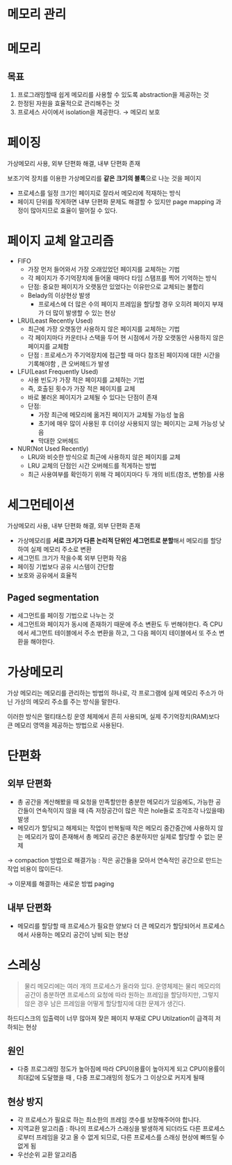 # 메모리 관리

# 메모리

## 목표

1. 프로그래밍할때 쉽게 메모리를 사용할 수 있도록 abstraction을 제공하는 것
2. 한정된 자원을 효율적으로 관리해주는 것
3. 프로세스 사이에서 isolation을 제공한다. → 메모리 보호

# 페이징

가상메모리 사용, 외부 단편화 해결, 내부 단편화 존재

보조기억 장치를 이용한 가상메모리를 **같은 크기의 블록**으로 나눈 것을 페이지

- 프로세스를 일정 크기인 페이지로 잘라서 메모리에 적재하는 방식
- 페이지 단위를 작게하면 내부 단편화 문제도 해결할 수 있지만 page mapping 과정이 많아지므로 효율이 떨어질 수 있다.

# 페이지 교체 알고리즘

- FIFO
    - 가장 먼저 들어와서 가장 오래있었던 페이지를 교체하는 기법
    - 각 페이지가 주기억장치에 들어올 때마다 타임 스탬프를 찍어 기억하는 방식
    - 단점: 중요한 페이지가 오랫동안 있었다는 이유만으로 교체되는 불합리
    - Belady의 이상현상 발생
        - 프로세스에 더 많은 수의 페이지 프레임을 할당할 경우 오히려 페이지 부재가 더 많이 발생할 수 있는 현상
- LRU(Least Recently Used)
    - 최근에 가장 오랫동안 사용하지 않은 페이지를 교체하는 기법
    - 각 페이지마다 카운터나 스택을 두어 현 시점에서 가장 오랫동안 사용하지 않은 페이지를 교체함
    - 단점 : 프로세스가 주기억장치에 접근할 때 마다 참조된 페이지에 대한 시간을 기록해야함 ,  큰 오버헤드가 발생
- LFU(Least Frequently Used)
    - 사용 빈도가 가장 적은 페이지를 교체하는 기법
    - 즉, 호출된 횟수가 가장 적은 페이지를 교체
    - 바로 불러온 페이지가 교체될 수 있다는 단점이 존재
    - 단점:
        - 가장 최근에 메모리에 옮겨진 페이지가 교체될 가능성 높음
        - 초기에 매우 많이 사용된 후 더이상 사용되지 않는 페이지는 교체 가능성 낮음
        - 막대한 오버헤드
- NUR(Not Used Recently)
    - LRU와 비슷한 방식으로 최근에 사용하지 않은 페이지를 교체
    - LRU 교체의 단점인 시간 오버헤드를 적게하는 방법
    - 최근 사용여부를 확인하기 위해 각 페이지마다 두 개의 비트(참조, 변형)를 사용

# 세그먼테이션

가상메모리 사용, 내부 단편화 해결, 외부 단편화 존재

- 가상메모리를 **서로 크기가 다른 논리적 단위인 세그먼트로 분할**해서 메모리를 할당하여 실제 메모리 주소로 변환
- 세그먼트 크기가 작을수록 외부 단편화 작음
- 페이징 기법보다 공유 시스템이 간단함
- 보호와 공유에서 효율적

## Paged segmentation

- 세그먼트를 페이징 기법으로 나누는 것
- 세그먼트와 페이지가 동시에 존재하기 때문에 주소 변환도 두 번해야한다. 즉 CPU에서 세그먼트 테이블에서 주소 변환을 하고, 그 다음 페이지 테이블에서 또 주소 변환을 해야한다.

# 가상메모리

가상 메모리는 메모리를 관리하는 방법의 하나로, 각 프로그램에 실제 메모리 주소가 아닌 가상의 메모리 주소를 주는 방식을 말한다.

이러한 방식은 멀티태스킹 운영 체제에서 흔히 사용되며, 실제 주기억장치(RAM)보다 큰 메모리 영역을 제공하는 방법으로 사용된다.

# 단편화

## 외부 단편화

- 총 공간을 계산해봤을 때 요청을 만족할만한 충분한 메모리가 있음에도, 가능한 공간들이 연속적이지 않을 때 (즉 저장공간이 많은 작은 hole들로 조각조각 나있을때) 발생
- 메모리가 할당되고 해제되는 작업이 반복될때 작은 메모리 중간중간에 사용하지 않는 메모리가 많이 존재해서 총 메모리 공간은 충분하지만 실제로 할당할 수 없는 문제

→ compaction 방법으로 해결가능 : 작은 공간들을 모아서 연속적인 공간으로 만드는 작업 비용이 많이든다.

→ 이문제를 해결하는 새로운 방법 paging

## 내부 단편화

- 메모리를 할당할 때 프로세스가 필요한 양보다 더 큰 메모리가 할당되어서 프로세스에서 사용하는 메모리 공간이 낭비 되는 현상

# 스레싱

> 물리 메모리에는 여러 개의 프로세스가 올라와 있다. 운영체제는 물리 메모리의 공간이 충분하면 프로세스의 요청에 따라 원하는 프레임을 할당하지만, 그렇지 않은 경우 남은 프레임을 어떻게 할당할지에 대한 문제가 생긴다.

하드디스크의 입출력이 너무 많아져 잦은 페이지 부재로 CPU Utilzation이 급격히 저하되는 현상

## 원인

- 다중 프로그래밍 정도가 높아짐에 따라 CPU이용률이 높아지게 되고 CPU이용률이 최대값에 도달했을 때 , 다중 프로그래밍의 정도가 그 이상으로 커지게 될때

## 현상 방지

- 각 프로세스가 필요로 하는 최소한의 프레임 갯수를 보장해주어야 합니다.
- 지역교환 알고리즘 : 하나의 프로세스가 스래싱을 발생하게 되더라도 다른 프로세스로부터 프레임을 갖고 올 수 없게 되므로, 다른 프로세스를 스래싱 현상에 빠뜨릴 수 없게 됨
- 우선순위 교환 알고리즘